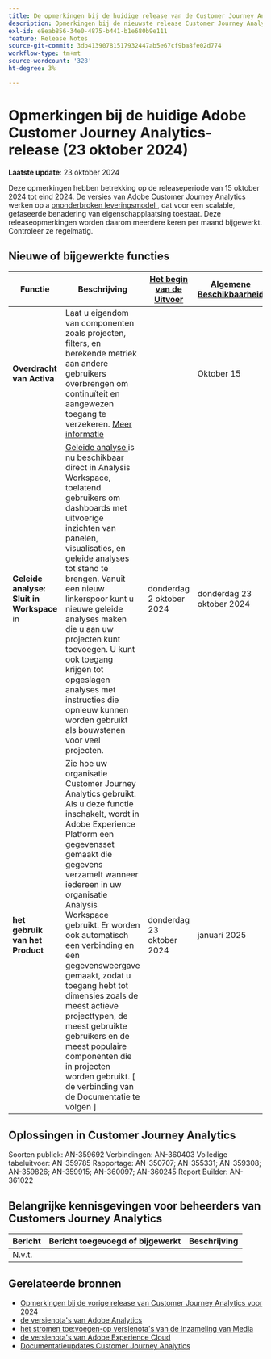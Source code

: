 ```yaml
---
title: De opmerkingen bij de huidige release van de Customer Journey Analytics weergeven
description: Opmerkingen bij de nieuwste release Customer Journey Analytics
exl-id: e8eab856-34e0-4875-b441-b1e680b9e111
feature: Release Notes
source-git-commit: 3db41390781517932447ab5e67cf9ba8fe02d774
workflow-type: tm+mt
source-wordcount: '328'
ht-degree: 3%

---
```


# Opmerkingen bij de huidige Adobe Customer Journey Analytics-release (23 oktober 2024)

**Laatste update**: 23 oktober 2024

Deze opmerkingen hebben betrekking op de releaseperiode van 15 oktober 2024 tot eind 2024. De versies van Adobe Customer Journey Analytics werken op a [ ononderbroken leveringsmodel ](releases.md), dat voor een scalable, gefaseerde benadering van eigenschapplaatsing toestaat. Deze releaseopmerkingen worden daarom meerdere keren per maand bijgewerkt. Controleer ze regelmatig.

## Nieuwe of bijgewerkte functies

| Functie | Beschrijving | [ Het begin van de Uitvoer ](releases.md) | [ Algemene Beschikbaarheid ](releases.md) |
| ----------- | ---------- | ------- | ---- |
| **Overdracht van Activa** | Laat u eigendom van componenten zoals projecten, filters, en berekende metriek aan andere gebruikers overbrengen om continuïteit en aangewezen toegang te verzekeren. [Meer informatie](/help/tools/asset-transfer/transfer-assets.md) |  | Oktober 15 |
| **Geleide analyse: Sluit in Workspace** in | [ Geleide analyse ](https://experienceleague.adobe.com/en/docs/analytics-platform/using/guided-analysis/overview) is nu beschikbaar direct in Analysis Workspace, toelatend gebruikers om dashboards met uitvoerige inzichten van panelen, visualisaties, en geleide analyses tot stand te brengen. Vanuit een nieuw linkerspoor kunt u nieuwe geleide analyses maken die u aan uw projecten kunt toevoegen. U kunt ook toegang krijgen tot opgeslagen analyses met instructies die opnieuw kunnen worden gebruikt als bouwstenen voor veel projecten. | donderdag 2 oktober 2024 | donderdag 23 oktober 2024 |
| **het gebruik van het Product** | Zie hoe uw organisatie Customer Journey Analytics gebruikt. Als u deze functie inschakelt, wordt in Adobe Experience Platform een gegevensset gemaakt die gegevens verzamelt wanneer iedereen in uw organisatie Analysis Workspace gebruikt. Er worden ook automatisch een verbinding en een gegevensweergave gemaakt, zodat u toegang hebt tot dimensies zoals de meest actieve projecttypen, de meest gebruikte gebruikers en de meest populaire componenten die in projecten worden gebruikt. [ de verbinding van de Documentatie te volgen ] | donderdag 23 oktober 2024 | januari 2025 |


## Oplossingen in Customer Journey Analytics

Soorten publiek: AN-359692
Verbindingen: AN-360403
Volledige tabeluitvoer: AN-359785
Rapportage: AN-350707; AN-355331; AN-359308; AN-359826; AN-359915; AN-360097; AN-360245
Report Builder: AN-361022

## Belangrijke kennisgevingen voor beheerders van Customers Journey Analytics

| Bericht | Bericht toegevoegd of bijgewerkt | Beschrijving |
| --- | --- | --- |
| N.v.t. | | |


## Gerelateerde bronnen

* [Opmerkingen bij de vorige release van Customer Journey Analytics voor 2024](/help/release-notes/2024.md)
* [ de versienota&#39;s van Adobe Analytics ](https://experienceleague.adobe.com/docs/analytics/release-notes/latest.html)
* [ het stromen toe:voegen-op versienota&#39;s van de Inzameling van Media ](https://experienceleague.adobe.com/docs/media-analytics/using/additional-resources/release-notes.html)
* [ de versienota&#39;s van Adobe Experience Cloud ](https://experienceleague.adobe.com/docs/release-notes/experience-cloud/current.html)
* [Documentatieupdates Customer Journey Analytics](/help/release-notes/doc-changes.md)
